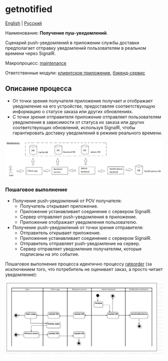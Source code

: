 # getnotified

[English](getnotified.md) | [Русский](getnotified.ru.md)

Наименование: **Получение пуш-уведомлений**.

Сценарий push-уведомлений в приложении службы доставки предполагает отправку уведомлений пользователям в реальном времени через SignalR.

Макропроцесс: [maintenance](../../macroprocesses/maintenance.ru.md)

Ответственные модули: [клиентское приложение](../../frontend/customerclient.ru.md), [бэкенд-сервис](../../backend/customerbackend.ru.md)

## Описание процесса

- От точки зрения получателя приложение получает и отображает уведомление на его устройстве, предоставляя соответствующую информацию о статусе заказа или других обновлениях.
- С точки зрения отправителя приложение отправляет пользователям уведомления в зависимости от статуса их заказа или других соответствующих обновлений, используя SignalR, чтобы гарантировать доставку уведомлений в режиме реального времени.

![maintenance_overall](../../img/maintenance_overall.png)

### Пошаговое выполнение

- Получение push-уведомлений от POV получателя:
    - Получатель открывает приложение.
    - Приложение устанавливает соединение с сервером SignalR.
    - Сервер отправляет push-уведомления в приложение.
    - Приложение отображает уведомления пользователю.
- Получение push-уведомлений от точки зрения отправителя:
    - Отправитель открывает приложение.
    - Приложение устанавливает соединение с сервером SignalR.
    - Отправитель отправляет push-уведомление на сервер.
    - Сервер отправляет уведомление получателям, которые подписаны на это событие.

Пошаговое выполнение процесса идентично процессу [rateorder](../customer/rateorder.ru.md) (за исключением того, что потребитель не оценивает заказ, а просто читает уведомление):

![customer.rateorder](../../img/activitydiagrams/customer.rateorder.png)

